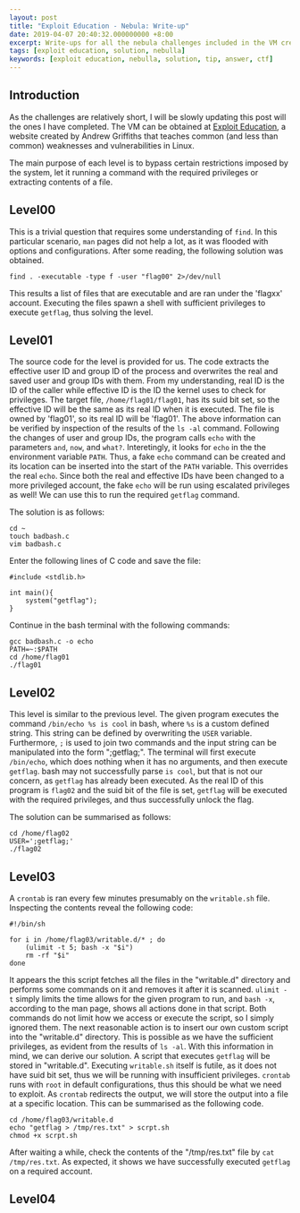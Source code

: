 ```yaml
---
layout: post
title: "Exploit Education - Nebula: Write-up"
date: 2019-04-07 20:40:32.000000000 +8:00
excerpt: Write-ups for all the nebula challenges included in the VM created by exploit education. Nebula covers a variety of simple and intermediate challenges that cover Linux privilege escalation, common scripting language issues, and file system race conditions.
tags: [exploit education, solution, nebulla]
keywords: [exploit education, nebulla, solution, tip, answer, ctf]
---
```


## Introduction

As the challenges are relatively short, I will be slowly updating this post will the ones I have completed. The VM can be obtained at [Exploit Education](https://exploit.education/nebula/), a website created by Andrew Griffiths that teaches common (and less than common) weaknesses and vulnerabilities in Linux.

The main purpose of each level is to bypass certain restrictions imposed by the system, let it running a command with the required privileges or extracting contents of a file. 

## Level00

This is a trivial question that requires some understanding of `find`. In this particular scenario, `man` pages did not help a lot, as it was flooded with options and configurations. After some reading, the following solution was obtained.

```
find . -executable -type f -user "flag00" 2>/dev/null
```

This results a list of files that are executable and are ran under the 'flagxx' account. Executing the files spawn a shell with sufficient privileges to execute `getflag`, thus solving the level.

## Level01

The source code for the level is provided for us. The code extracts the effective user ID and group ID of the process and overwrites the real and saved user and group IDs with them. From my understanding, real ID is the ID of the caller while effective ID is the ID the kernel uses to check for privileges. The target file, `/home/flag01/flag01`, has its suid bit set, so the effective ID will be the same as its real ID when it is executed. The file is owned by 'flag01', so its real ID will be 'flag01'. The above information can be verified by inspection of the results of the `ls -al` command. Following the changes of user and group IDs, the program calls `echo` with the parameters `and`, `now`, and `what?`. Interetingly, it looks for `echo` in the the environment variable `PATH`. Thus, a fake `echo` command can be created and its location can be inserted into the start of the `PATH` variable. This overrides the real `echo`. Since both the real and effective IDs have been changed to a more privileged account, the fake `echo` will be run using escalated privileges as well! We can use this to run the required `getflag` command.

The solution is as follows:

```
cd ~
touch badbash.c
vim badbash.c
```

Enter the following lines of C code and save the file:

```
#include <stdlib.h>

int main(){
    system("getflag");
}
```

Continue in the bash terminal with the following commands:

```
gcc badbash.c -o echo
PATH=~:$PATH
cd /home/flag01
./flag01
```

## Level02

This level is similar to the previous level. The given program executes the command `/bin/echo %s is cool` in bash, where `%s` is a custom defined string. This string can be defined by overwriting the `USER` variable. Furthermore, `;` is used to join two commands and the input string can be manipulated into the form ";getflag;". The terminal will first execute `/bin/echo`, which does nothing when it has no arguments, and then execute `getflag`. bash may not successfully parse `is cool`, but that is not our concern, as `getflag` has already been executed. As the real ID of this program is `flag02` and the suid bit of the file is set, `getflag` will be executed with the required privileges, and thus successfully unlock the flag.

The solution can be summarised as follows:

```
cd /home/flag02
USER=';getflag;'
./flag02
```

## Level03

A `crontab` is ran every few minutes presumably on the `writable.sh` file. Inspecting the contents reveal the following code:

```
#!/bin/sh

for i in /home/flag03/writable.d/* ; do
    (ulimit -t 5; bash -x "$i")
    rm -rf "$i"
done

```

It appears the this script fetches all the files in the "writable.d" directory and performs some commands on it and removes it after it is scanned. `ulimit -t` simply limits the time allows for the given program to run, and `bash -x`, according to the man page, shows all actions done in that script. Both commands do not limit how we access or execute the script, so I simply ignored them. The next reasonable action is to insert our own custom script into the "writable.d" directory. This is possible as we have the sufficient privileges, as evident from the results of `ls -al`. With this information in mind, we can derive our solution. A script that executes `getflag` will be stored in "writable.d". Executing `writable.sh` itself is futile, as it does not have suid bit set, thus we will be running with insufficient privileges. `crontab` runs with `root` in default configurations, thus this should be what we need to exploit.  As `crontab` redirects the output, we will store the output into a file at a specific location. This can be summarised as the following code.

```
cd /home/flag03/writable.d
echo "getflag > /tmp/res.txt" > scrpt.sh
chmod +x scrpt.sh
```

After waiting a while, check the contents of the "/tmp/res.txt" file by `cat /tmp/res.txt`. As expected, it shows we have successfully executed `getflag` on a required account.


## Level04

